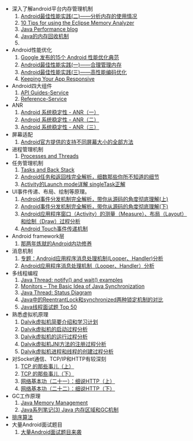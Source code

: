 - 深入了解android平台内存管理机制
	1. [Android最佳性能实践(二)——分析内存的使用情况](http://blog.csdn.net/guolin_blog/article/details/42238633)
	2. [10 Tips for using the Eclipse Memory Analyzer](http://eclipsesource.com/blogs/2013/01/21/10-tips-for-using-the-eclipse-memory-analyzer/)
	3. [Java Performance blog](http://kohlerm.blogspot.kr/2009/07/eclipse-memory-analyzer-10-useful.html)
	4. [Java的内存回收机制](http://www.importnew.com/15330.html)
	5. 
- Android性能优化
	1. [Google 发布的15个 Android 性能优化典范](http://www.codeceo.com/article/google-15-android-tips.html)
	2. [Android最佳性能实践(一)——合理管理内存](http://blog.csdn.net/guolin_blog/article/details/42238627)
	3. [Android最佳性能实践(三)——高性能编码优化](http://blog.csdn.net/guolin_blog/article/details/42318689)
	4. [Keeping Your App Responsive](http://developer.android.com/training/articles/perf-anr.html)
- Android四大组件
	1. [API Guides-Service](http://developer.android.com/guide/components/services.html)
	2. [Reference-Service](http://developer.android.com/reference/android/app/Service.html)
- ANR
	1. [Android 系统稳定性 - ANR（一）](http://rayleeya.iteye.com/blog/1955652)
	2. [Android 系统稳定性 - ANR（二）](http://rayleeya.iteye.com/blog/1955657)
	3. [Android 系统稳定性 - ANR（三）](http://rayleeya.iteye.com/blog/1956056)
- 屏幕适配
 	1. [Android官方提供的支持不同屏幕大小的全部方法](http://blog.csdn.net/guolin_blog/article/details/8830286)
- 进程管理机制
	1. [Processes and Threads](http://developer.android.com/guide/components/processes-and-threads.html)
- 任务管理机制
	1. [Tasks and Back Stack](http://developer.android.com/guide/components/tasks-and-back-stack.html)
	2. [Android任务和返回栈完全解析，细数那些你所不知道的细节](http://blog.csdn.net/guolin_blog/article/details/41087993)
	3. [Activity的Launch mode详解 singleTask正解](http://www.cnblogs.com/xiaoQLu/archive/2011/09/29/2195742.html)
- UI事件传递、布局、绘制等原理。
	1. [Android事件分发机制完全解析，带你从源码的角度彻底理解(上)](http://blog.csdn.net/guolin_blog/article/details/9097463)
	2. [Android事件分发机制完全解析，带你从源码的角度彻底理解(下)](http://blog.csdn.net/guolin_blog/article/details/9153747)
	3. [Android应用程序窗口（Activity）的测量（Measure）、布局（Layout）和绘制（Draw）过程分析](http://blog.csdn.net/luoshengyang/article/details/8372924)
	4. [Android Touch事件传递机制](http://www.trinea.cn/android/touch-event-delivery-mechanism/)
- Android framework层
	1. [那两年炼就的Android内功修养](http://blog.csdn.net/luoshengyang/article/details/8923485)
- 消息机制
	1. [专题：Android应用程序消息处理机制(Looper、Handler)分析](http://mobile.51cto.com/aprogram-440294.htm)
	2. [ Android应用程序消息处理机制（Looper、Handler）分析](http://blog.csdn.net/luoshengyang/article/details/6817933)
- 多线程编程
	1. 	[Java Thread: notify() and wait() examples](http://www.programcreek.com/2011/12/monitors-java-synchronization-mechanism/)
	2. 	[Monitors – The Basic Idea of Java Synchronization](http://www.programcreek.com/2011/12/monitors-java-synchronization-mechanism/)
	3. 	[Java Thread: Status Diagram](http://www.programcreek.com/2009/03/thread-status/)
	4. 	[Java中的ReentrantLock和synchronized两种锁定机制的对比](http://www.ibm.com/developerworks/cn/java/j-jtp10264/index.html)	
	5. 	[Java线程面试题 Top 50](http://www.importnew.com/12773.html)
- 熟悉虚拟机原理
	1. [Dalvik虚拟机简要介绍和学习计划](http://blog.csdn.net/luoshengyang/article/details/8852432)
	2. [Dalvik虚拟机的启动过程分析](http://blog.csdn.net/luoshengyang/article/details/8885792)
	3. [Dalvik虚拟机的运行过程分析](http://blog.csdn.net/luoshengyang/article/details/8914953)
	4. [Dalvik虚拟机JNI方法的注册过程分析](http://blog.csdn.net/luoshengyang/article/details/8923483)
	5. [Dalvik虚拟机进程和线程的创建过程分析](http://blog.csdn.net/luoshengyang/article/details/8923484)
- 对Socket通信、TCP/IP和HTTP有较深刻
	1. [TCP 的那些事儿（上）](http://coolshell.cn/articles/11564.html)
	2. [TCP 的那些事儿（下）](http://coolshell.cn/articles/11609.html)
	3. [网络基本功（二十一）：细说HTTP（上）](https://community.emc.com/message/858387#858387)
	4. [网络基本功（二十二）：细说HTTP（下）](https://community.emc.com/message/859697#859697)
- GC工作原理
	1. [Java Memory Management](http://www.cnblogs.com/zhguang/p/3257367.html#GCparam)
	1. [Java系列笔记(3) Java 内存区域和GC机制](http://javabook.compuware.com/content/memory/how-garbage-collection-works.aspx)
- [排序算法](http://www.cnblogs.com/wolf-sun/p/4312475.html)
- 大量Android面试题目
	1. [大量Android面试题目来袭](http://www.jianshu.com/p/e555f1f1dfa3)